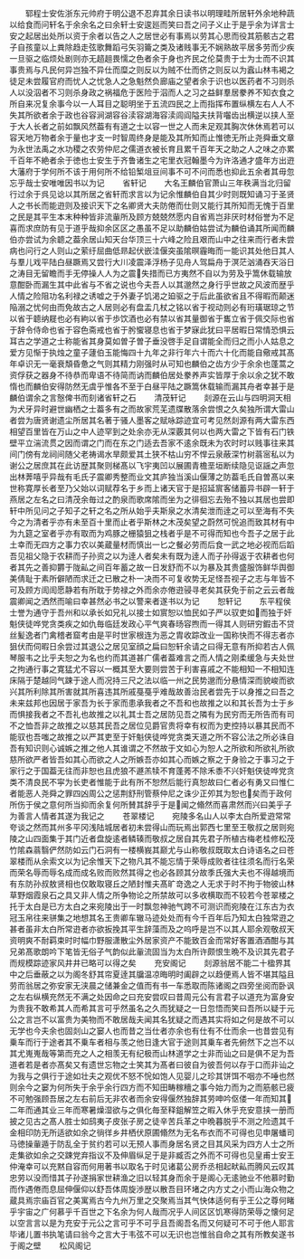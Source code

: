 <!-- { "loadSidebar": true } -->
　　郓程士安佐浙东元帅府于明公退不忍弃其余日读书以明理畦所居轩外余地种蔬以给食而问轩名于余余名之曰余轩士安逡廵而笑曰吾之问子义止于是乎余为详言士安之起居出处所以资于余者以告之人之居世必有事焉以劳其心思而役其筋骸古之君子自孩童以上粪除趋走弦歌舞蹈弓矢羽籥之类及诸贱事无不娴熟故平居多劳而少疾一旦驱之临烦处剧则亦无趦趄畏懦之色者余于身也齐民之伦莫贵于士为士而不识其事贵焉与凡民何异岂独不异仕而糜之则反以为贼不仕而侪之则反以为蠧山林韦褐之徒足未尝履官府而忧人之忧急人之急魁然负廊庙之望者余于识也以医药者不习则杀人以没泅者不习则杀身政之祸福危于医险于泅而人之习之益鲜羣居豢养不知衣食之所自来况复余事今以一人耳目之聪明坐于五流四民之上而指挥布置纵横左右人人不失其所欲者余于政也谷容涧湖容谷渎容湖海容渎闾阎隘夫扶背囓齿出横逆以挟人至于大人长者之前如飘风然葢有有道之士以容一世之人而未足观其胸次休休焉若可以容天地万物者余于量也才支一时智周终身是能及其所知而止惟徳无所止尧舜垂文章为永世法禹之水功稷之农劳仲尼之儒道衣被长育且累千百年天之助之人之味之亦累千百年不絶者余于徳也士安生于齐鲁诸生之宅里衣冠翰墨今为许洛通才盛年方出逰大藩府于学何所不该于用何所不给铅椠俎豆间事不可不问而悉也抑此五余者其毋忽忘乎哉士安唯唯因书以为记
　　省轩记
　　大名王麟伯官萧山三年秩满当北归留行过余于呉见谂以其所居之省轩而求言以为记余惟麟伯自其少时则既知诵习于圣贤人之书长而能逰则及接识天下之名卿贤大夫防倦而仕则又能行其所知而无愧于百里之民是其平生本末种种皆非流軰所及顾方兢兢然愿内自省焉岂非厌时材俗誉为不足喜而求庶防有见于道乎哉抑余区区之愚虽不足以助麟伯姑尝试为麟伯诵其所闻而麟伯亦尝试为余聼之葢余居山知天台华顶三十六峰之险且艰而山中之往来而行者未尝病也问行之人则山之萦纡屈曲低昻起伏嵌洼偃突虽隂暝霾晦而一能识其处他日其人与羣儿戏平陆白昼蹶焉又尝行大川凌震泽浮杨子见舟人驾扁舟于溟茫汹涌吞天浴日之涛目无留瞻而手无停操人人为之震失措而已方夷然不自以为劳及乎篙休载输放意酣卧而漏生其中此省与不省之说也今夫吾人以其邈然之身行乎世故之风波而歴乎人情之险阻功名利禄之诱嘘之于外妻子饥渇之廹驱之于后此虽欲省且不得暇而颠迷陥溺之忧何由而免故古之人居则必有盘盂几杖之铭以省于视动则必有珩璜琚琼之节以省于聼纳屣也必有絇以省于歩饮酒也必有禁以省其量御省于巂立省于佩交际也省于辞令侍命也省于容色斋戒也省于肹蠁寝息也省于梦寐此犹曰平居暇日常情恐惧云耳古之学道之士称能省其身莫如曽子曽子垂没啓手足自谓能全而归之而小人姑息之爱方见惭于执烛之童子蘧伯玉能悔四十九年之非行年六十而六十化而能自儆戒其髙年卓识无一毫衰頽昏惫之气则其精力刚强时从可知也麟伯之齿方少于余余也蓬蒿之资俘获之器身不待恭而卑语不待简而讷而麟伯居处豢养声实皆厚于余以余之犹不敢惰也而麟伯安得防然无虞乎惟各不至于白昼平陆之蹶篙休载输而漏其舟者幸甚于是麟伯谓余之言慤俾书而刻诸省轩之石
　　清茂轩记
　　剡源在云山与四明洞天相为犬牙异时避世幽栖之士葢多有之而故家荒芜遗牒散落余尝恨之久矣独所谓大雷山者尝为唐贤谢遗尘所居其名著于骚人墨客之赋咏踪迹宜可考见然剡源有两大雷东西相望百里皆在万山之中人迹罕到之处余亦无从深覈其何以也两大雷之下皆有石门铁壁平立湍流贯之因而谓之门而在东之门适去吾家不逺余既未为农时时以贱事往来其间门傍有龙祠间随父老祷谒水旱颇爱其土狭不枯山穷不悍云泉蔽深竹树蓊宻私以为谢公之居庶其在此访歴其聚则梯髙以飞宇夷凹以展圃青檐垩垣断续隐见讴謡之声忽出林莾嘻乎异哉有毛氏子震卿秀整而业文其庐独当溪山偃薄之防葢毛氏自曽髙以来世称寛厚长者至乃父始以词赋荐名于乡而上诸天官于是招延賔客储蓄异书辟一轩于燕居之左名之曰清茂余毎过之酌泉而歌席隂而坐为之徘徊忘去殆不独以其居也尝即轩中所见问之子知子之轩之名之所从始乎夫斯泉之水清矣泄而逹之可以至海有不失今之为清者乎亦有未至百十里而止者乎斯林之木茂矣望之蔚然可恱追而致其材有中为九筵之室者乎亦有取而为鸡豚之栅猿狙之栈者乎是不可得而知也今吾子之居于此土幸而无四方之事力农以美蔵量材而慎出一匕之餐必劳而后食一武之地必视而后蹈吾见祖父隐于农耕而子孙资之以为逹人者矣未有既为逹人而子孙得返于农耕者也何者其先之善抑欝于陇畆之间百年蓄之故一日发舒而不以为暴及其贵盛服饰鲜华舆御美倩耻于素所僻陋而求迁之已散之朴一决而不可复收势无足怪吾视子之志与年皆不可及顾方訚訚愿静若有所耽于势禄之外而余亦倦逰骎寻老矣其获免于前之云云者哉震卿闻之洒然而喻曰幸甚然必书之以警来者遂书以为记
　　恕轩记
　　东平程侯士誉为通守于吾州和以承长如兄礼以接士如賔恕以恤民如子严以驭吏如而独于奸魁侠徒哗党贪类疾之如仇毎临廷发政心平气爽春旸容煦而一得其人则研穷鍜击不贷丝髪逸者门禽稽者窟考由是平时世家根连为恶之胄收踪改业一国称快而不得志者亦狙伏而伺暇日余尝过其退公之居见室顔之扁曰恕轩余请之曰得无意有所抑若古人佩琴服韦之比乎夫恕之为名也约而其道甚广儒者葢难言之而人情之刚柔缓急与夫处世之拘通行事之寛猛尤不容以一概其至大要则尝苦于利害喜戚之不能相知一不相知连床隔于楚越同气踈于途人而况持三尺之法以临一州之民势邈而分悬情深而貌峻而欲兴其所利除其所害就其所喜违其所戚戞戞乎难哉故善治民者尝先于以身推之曰吾之未来兹邦也因居于家吾为长于家而患承我者之不吾和也故推之以和其长吾为士于乡而惧接我者之不吾礼也故推之以礼其士吾之居防见吾之隣有为民穷而无所告而有司不之恤吾非之故推之以慈其民吾之居位见爵官贵将幸有权而为吏控持以暴其民而不能驭也吾嗤之故推之以严其吏至于奸魁侠徒哗党贪类天道之所不容公法之所必诛自吾有知识则心诚嫉之推之他人其谁谓之不然故于文如心为恕人之所欲和所欲礼所欲慈所欲严者皆吾如其心而欲之人之所嫉吾亦如其心而嫉之察之于身验之于事习之于家行之于国葢无往而非恕也且虎狼不遯羔犊不育蓬莠不除禾黍不兴奸魁侠徒哗党贪类不清良民不寜为长吏者惟能于此有所不恕然后能行真恕故曰仁者必有勇又曰惟仁者能恶人尧舜之罪四凶周公之惩荆舒刑管蔡仲尼之诛少正夘其为恕也矣而于政何所伤于侯之意何所当抑而余复何所賛其辞乎于是闻之翛然而喜肃然而兴曰美乎子为善言人情者其遂为我记之
　　苍翠楼记
　　宛陵多名山人以李太白所爱逰常常夸谈之然而其州多平冈浅陆城居者初未尝得山而玩焉出郭西七里至王敬叔之居则宛陵之山四面集于其门近者盘旋逺者鳞辏而敬叔之居自其先君子所植古梅老桂修松茂竹隂森蓊翳俨然防如云门石洞有一楼横峩其巅尤与山称敬叔既取太白诗语名之曰苍翠楼而从余索文以为记余惟天下之物凡其不能忘情于荣辱成败者往往须名而行名荣而荣名辱而辱名成而成名败而败然其得之也必各顾其分故季氏强大夫也不得越境而有东防孙叔敖贤相也仅敢取寝丘之陋封惟夫髙旷竒逸之人无求于时不拘于物彼山林草野烟霞泉石之具又非人情之所争物论之所禁故可以多收横取而不较若今苍翠楼之托于太白是已方太白之来宛陵出于一时飘忽神驰气跨不可测识而宛陵在江东古为衣冠玉帛往来骈集之地想其名王贵卿车辙马迹处处而有今千百年后乃知太白独常逰之甚者虽非太白所常逰者亦欲扳挽其平生辞藻而及之呜呼是岂不以其人耶余观敬叔天资明爽不耐羁束时时幅巾野服潇散尘外居家资产不能致百金而常好客置酒酒酣与其兄弟髙歌朗吟下笔皆无俗子气韵似此軰流固当为太白所许颇恨生晩不及识其先君子而规模踪迹家风井井已略可以得之矣
　　充安阁记
　　剡源翁居不能二十楹界其中之后垂蔽之以为阁冬舒其帘夏逹其牖温凉晦明时阖辟之以趋便焉人皆不堪其隘且劳而翁居之弥安家无浃晨之储兼金之值而有书一车悉取而陈诸阁之四旁坐阅而卧讽之左右纵横充然无不满之处因命之曰充安尝叹曰昔周元公有言君子以道充为富身安为贵我不敢希其人而希其言可乎然虽名之久而犹疑之一日忽悟而笑曰吾所以疑于元公之言岂不以富贵为美物而不敢居哉夫闻其名犹疑之而遇其实将如之何是故不可以无学也今夫余也固剡山之窭人也而昔之当仕者亦余也有仕有不仕而余一也昔尝见有乗车而行于途者其不乗车者相与羡之他日逢大官于途则其乗车者先俯然下之岂不以其尤嵬嵬哉等第而充之人之相羡无有纪极而山林道学之士非而讪之曰是俱不足为吾道者若是者亦髙矣又有遗世忘物之士笑其为髙者曰彼自为彼吾何以存于口而非讪之为我与之俱行于途如壮夫之观优不怒不恱如饱人见婴儿之珍其饼饵不咽亦不唾也然则余今之窭为何所失于余乎余行四方而不知田畴稼穯之事今始力而为之而筋骸已疲不可勉强顾吾居之左右前后无非农者而余安得偃然独辞其劳呻吟伛偻一年而知其二年而通其业三年而寒暑燥湿欲与之俱化毎至释鉏解笠之暇入休乎充安意挟一册而披之见古之髙人胜士如鸱夷子皮张子房之徒辛苦兵革之中晩暮脱乎不测之险遗其千金相印防无所适欲如余之徜徉乡井栖伏原圃翛然为无名布衣而不可得也见申屠蟠司马徳操軰遁于防乱全于贫约若可以无预人事而身居名贤之目其风采为四方人士之所走集欲如余之交踈党弃指议不及伸眉纵足于是非臧否之外而不可得也见皇甫士安王仲淹幸可以充黙自容而何用著书以取名于时见诸葛公房乔丞相起畎畆而腾风云叹其忠劳以没而惜其子孙遂捐家世耕渔之旧以轻其身而余于是阁心无逺驰业不他慕时勤而作遇倦而息屈伸偃仰以舒吾体周旋渉歴以散吾目环堵之内方丈之小而山海众物之蔵具焉宗庙百官之美寓焉古今九州万里之交聚焉当其气快体适何有乎王公之尊何睹乎宇宙之广何慕乎千百世之下名余为何人哉而况乎人间区区饥寒得防荣辱之懐何足以空言言以是为充安于元公之言可乎不可乎且吾阁吾名而又何疑可不可于他人耶言毕诸儿置书执笔请曰翁今之言大于韦弦不可以无识也岂惟翁自命之其有所教矣遂书于阁之壁
　　松风阁记
